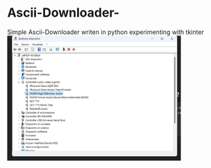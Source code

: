 # Ascii-Downloader-
Simple Ascii-Downloader writen in python experimenting with tkinter
<img src="Screenshot%202025-03-21%20094514.png" alt="Descrizione" width="400">


